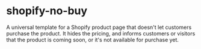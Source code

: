 # shopify-no-buy
A universal template for a Shopify product page that doesn't let customers purchase the product. It hides the pricing, and informs customers or visitors that the product is coming soon, or it's not available for purchase yet.
